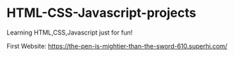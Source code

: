 # HTML-CSS-Javascript-projects
Learning HTML,CSS,Javascript just for fun!

First Website: https://the-pen-is-mightier-than-the-sword-610.superhi.com/
